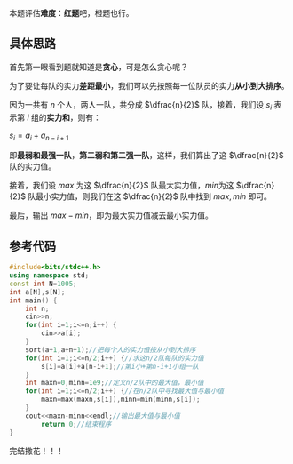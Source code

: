本题评估**难度**：**红题**吧，橙题也行。

## 具体思路

首先第一眼看到题就知道是**贪心**，可是怎么贪心呢？

为了要让每队的实力**差距最小**，我们可以先按照每一位队员的实力**从小到大排序**。

因为一共有 $n$ 个人，两人一队，共分成 $\dfrac{n}{2}$ 队，接着，我们设 $s_i$ 表示第 $i$ 组的**实力和**，则有：

$s_i=a_i+a_{n-i+1}$

即**最弱和最强一队**，**第二弱和第二强一队**，这样，我们算出了这 $\dfrac{n}{2}$ 队的实力值。

接着，我们设 $max$ 为这 $\dfrac{n}{2}$ 队最大实力值，$min$为这 $\dfrac{n}{2}$ 队最小实力值，则我们在这 $\dfrac{n}{2}$ 队中找到 $max,min$ 即可。

最后，输出 $max-min$，即为最大实力值减去最小实力值。

## 参考代码
```cpp
#include<bits/stdc++.h>
using namespace std;
const int N=1005;
int a[N],s[N];
int main() {
	int n;
	cin>>n;
	for(int i=1;i<=n;i++) {
	    cin>>a[i];
	}
	sort(a+1,a+n+1);//把每个人的实力值按从小到大排序
	for(int i=1;i<=n/2;i++) {//求这n/2队每队的实力值
	    s[i]=a[i]+a[n-i+1];//第i小+第n-i+1小组一队
	}
	int maxn=0,minn=1e9;//定义n/2队中的最大值，最小值
	for(int i=1;i<=n/2;i++) {//在n/2队中寻找最大值与最小值
	    maxn=max(maxn,s[i]),minn=min(minn,s[i]);
	}
	cout<<maxn-minn<<endl;//输出最大值与最小值
        return 0;//结束程序
}
```

完结撒花！！！